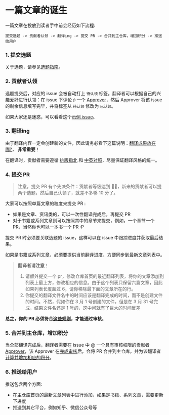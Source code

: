 # 一篇文章的诞生

一篇文章在投放到读者手中前会经历如下流程:

`提交选题 -> 贡献者认领 -> 翻译ing -> 提交 PR -> 合并到主仓库，增加积分 -> 推送给用户`

### 1. 提交选题
关于选题，请参见[选题指南](../proposing.md)。

### 2. 贡献者认领
选题提交后，对应的 issue 会被自动打上 `待认领` 标签。翻译者可以根据自己的兴趣爱好进行认领：在 issue 下评论 `@` 一个 [Approver](https://guide.rustt.org/org-info/members.html#approver)，然后 Approver 将该 issue 的剩余信息填写完毕，并将标签从 `待认领` 修改为 `已认领`。 

如果大家还是迷惑，可以看看这个[示例 issue](https://github.com/studyrs/Rustt/issues/10)。

### 3. 翻译ing
由于翻译内容一定会创建新的文件，因此请务必看下这篇说明：[翻译成果放在哪?](./where-to-put.md)， **非常重要**！

在翻译时，贡献者需要遵循 [排版指北](./composing.md) 和 [中英对照](./composing.md)，尽量保证翻译风格的统一。

<!-- 系列文章和书籍需要在其根目录下置放一个 `Readme.md` 文件，然后在其中对书籍进行介绍，**最重要的是要提供目录**！ -->

### 4. 提交 PR

> 注意，提交 PR 有个先决条件：贡献者等级达到 🌟🌟，新来的贡献者可以提两个选题，然后自己认领了，就差不多够 10 分了。

大家可以按照单篇文章的粒度来提交 PR : 
- 如果是文章、资讯类的，可以一次性翻译完成后，再提交 PR
- 对于书籍或系列文章则可以按照其中的章节来提交，例如，一个章节一个 PR，当然你也可以一本书一个 PR :P

提交 PR 时必须要关联选题的 issue，这样可以在 issue 中跟踪进度并获取最后结果。

如果是书籍或系列文章，必须要提供当前翻译进度，方便同步到最新文章列表中。

<!-- 最后，请务必更新文章所在分类下的索引列表( Readme.md )，这样读者才能在分类中看到你翻译的最新文章，未来该文章也会按照时间降序排列。 -->

> **翻译者请注意**！
> 1. 请额外提交一个 pr，修改仓库首页的最近翻译列表，将你的文章添加到列表上最上方，修改相应的信息。由于这个列表只保留六篇文章，因此如果列表长度超过 6，请你移除最下面的文章所在的行。
> 2. 你提交的翻译文件名中的时间应该是翻译完成的时间，而不是创建文件的时间。不然，假如你在 3 月 1 号创建的文件，但是在 3 月 31 号完成，结果文件名还是 1 号的，这中间就有了巨大的时间反差


**总之，你的 PR 必须符合[这些规则](../translation-guide/approver.md)，才能通过审核**。

### 5. 合并到主仓库，增加积分

当全部翻译完成后，翻译者需要在 issue 中 @ 一个具有审核权限的贡献者 [Approver](../org-info/members.md#approver)，该 Approver 在[完成审核](../translation-guide/approver.md)后，会将 PR 合并到主仓库，并为该翻译者[计算并增加相应的积分](../org-info/rank-points.md)。


### 6. 推送给用户
推送包含两个方面:
- 在主仓库首页的最新文章列表中进行添加，如果是书籍、系列文章，需要更新下进度
- 推送到其它平台，例如知乎、微信公众号等


